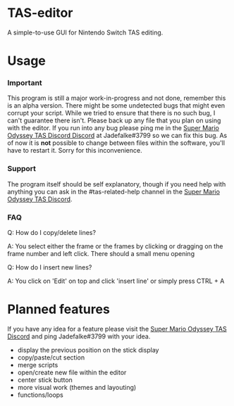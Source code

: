# TAS-editor

A simple-to-use GUI for Nintendo Switch TAS editing.

# Usage
### Important
This program is still a major work-in-progress and not done, remember this is an alpha version. There might be some undetected bugs that might even corrupt your script. While we tried to ensure that there is no such bug, I can't guarantee there isn't. Please back up any file that you plan on using with the editor. If you run into any bug please ping me in the [Super Mario Odyssey TAS Discord Discord](https://discord.gg/U7tUnkxkAT) at Jadefalke#3799 so we can fix this bug.
As of now it is **not** possible to change between files within the software, you'll have to restart it. Sorry for this inconvenience.

### Support

The program itself should be self explanatory, though if you need help with anything you can ask in the #tas-related-help channel in the [Super Mario Odyssey TAS Discord](https://discord.gg/U7tUnkxkAT).

### FAQ
Q: How do I copy/delete lines?

A: You select either the frame or the frames by clicking or dragging on the frame number and left click. There should a small menu opening


Q: How do I insert new lines?

A: You click on 'Edit' on top and click 'insert line' or simply press CTRL + A




# Planned features
If you have any idea for a feature please visit the [Super Mario Odyssey TAS Discord](https://discord.gg/U7tUnkxkAT) and ping Jadefalke#3799 with your idea.

* display the previous position on the stick display
* copy/paste/cut section
* merge scripts
* open/create new file within the editor
* center stick button
* more visual work (themes and layouting)
* functions/loops
